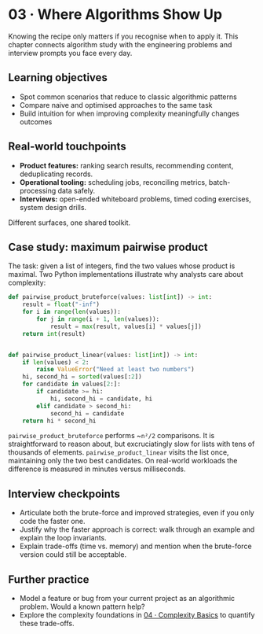 # 03 · Where Algorithms Show Up

Knowing the recipe only matters if you recognise when to apply it. This chapter connects algorithm study with the engineering problems and interview prompts you face every day.

## Learning objectives
- Spot common scenarios that reduce to classic algorithmic patterns
- Compare naive and optimised approaches to the same task
- Build intuition for when improving complexity meaningfully changes outcomes

## Real-world touchpoints
- **Product features:** ranking search results, recommending content, deduplicating records.
- **Operational tooling:** scheduling jobs, reconciling metrics, batch-processing data safely.
- **Interviews:** open-ended whiteboard problems, timed coding exercises, system design drills.

Different surfaces, one shared toolkit.

## Case study: maximum pairwise product
The task: given a list of integers, find the two values whose product is maximal. Two Python implementations illustrate why analysts care about complexity:

```python
def pairwise_product_bruteforce(values: list[int]) -> int:
    result = float("-inf")
    for i in range(len(values)):
        for j in range(i + 1, len(values)):
            result = max(result, values[i] * values[j])
    return int(result)


def pairwise_product_linear(values: list[int]) -> int:
    if len(values) < 2:
        raise ValueError("Need at least two numbers")
    hi, second_hi = sorted(values[:2])
    for candidate in values[2:]:
        if candidate >= hi:
            hi, second_hi = candidate, hi
        elif candidate > second_hi:
            second_hi = candidate
    return hi * second_hi
```

`pairwise_product_bruteforce` performs ~`n²/2` comparisons. It is straightforward to reason about, but excruciatingly slow for lists with tens of thousands of elements. `pairwise_product_linear` visits the list once, maintaining only the two best candidates. On real-world workloads the difference is measured in minutes versus milliseconds.

## Interview checkpoints
- Articulate both the brute-force and improved strategies, even if you only code the faster one.
- Justify why the faster approach is correct: walk through an example and explain the loop invariants.
- Explain trade-offs (time vs. memory) and mention when the brute-force version could still be acceptable.

## Further practice
- Model a feature or bug from your current project as an algorithmic problem. Would a known pattern help?
- Explore the complexity foundations in [04 · Complexity Basics](04-complexity-basics.md) to quantify these trade-offs.
